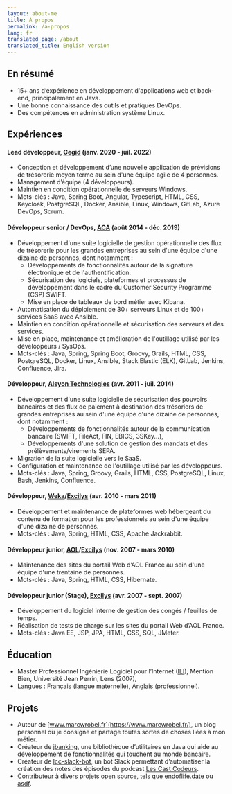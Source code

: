 ```yaml
---
layout: about-me
title: À propos
permalink: /a-propos
lang: fr
translated_page: /about
translated_title: English version
---
```


## En résumé

- 15+ ans d’expérience en développement d'applications web et back-end, principalement en Java.
- Une bonne connaissance des outils et pratiques DevOps.
- Des compétences en administration système Linux.

## Expériences

#### Lead développeur, [Cegid](https://www.linkedin.com/company/cegid/) (janv. 2020 - juil. 2022)

- Conception et développement d’une nouvelle application de prévisions de trésorerie moyen terme au
  sein d'une équipe agile de 4 personnes.
- Management d’équipe (4 développeurs).
- Maintien en condition opérationnelle de serveurs Windows.
- Mots-clés : Java, Spring Boot, Angular, Typescript, HTML, CSS, Keycloak, PostgreSQL, Docker,
  Ansible, Linux, Windows, GitLab, Azure DevOps, Scrum.

#### Développeur senior / DevOps, [ACA](https://www.cegid.com/fr/presse/cegid-confirme-lacquisition-daca/) (août 2014 - déc. 2019)

- Développement d'une suite logicielle de gestion opérationnelle des flux de trésorerie pour les
  grandes entreprises au sein d'une équipe d'une dizaine de personnes, dont notamment :
  - Développements de fonctionnalités autour de la signature électronique et de l'authentification.
  - Sécurisation des logiciels, plateformes et processus de développement dans le cadre du Customer
    Security Programme (CSP) SWIFT.
  - Mise en place de tableaux de bord métier avec Kibana.
- Automatisation du déploiement de 30+ serveurs Linux et de 100+ services SaaS avec Ansible.
- Maintien en condition opérationnelle et sécurisation des serveurs et des services.
- Mise en place, maintenance et amélioration de l'outillage utilisé par les développeurs / SysOps.
- Mots-clés : Java, Spring, Spring Boot, Groovy, Grails, HTML, CSS, PostgreSQL, Docker, Linux,
  Ansible, Stack Elastic (ELK), GitLab, Jenkins, Confluence, Jira.

#### Développeur, [Alsyon Technologies](https://www.cambonpartners.com/en/transactions/none-none-62) (avr. 2011 - juil. 2014)

- Développement d'une suite logicielle de sécurisation des pouvoirs bancaires et des flux de
  paiement à destination des trésoriers de grandes entreprises au sein d'une équipe d'une dizaine de
  personnes, dont notamment :
  - Développements de fonctionnalités autour de la communication bancaire (SWIFT, FileAct, FIN,
    EBICS, 3SKey...),
  - Développements d'une solution de gestion des mandats et des prélèvements/virements SEPA.
- Migration de la suite logicielle vers le SaaS.
- Configuration et maintenance de l'outillage utilisé par les développeurs.
- Mots-clés : Java, Spring, Groovy, Grails, HTML, CSS, PostgreSQL, Linux, Bash, Jenkins, Confluence.

#### Développeur, [Weka](https://www.linkedin.com/company/weka-france/)/[Excilys](https://www.linkedin.com/company/groupe-excilys/) (avr. 2010 - mars 2011)

- Développement et maintenance de plateformes web hébergeant du contenu de formation pour les
  professionnels au sein d'une équipe d'une dizaine de personnes.
- Mots-clés : Java, Spring, HTML, CSS, Apache Jackrabbit.

#### Développeur junior, [AOL](https://www.linkedin.com/company/aol/)/[Excilys](https://www.linkedin.com/company/groupe-excilys/) (nov. 2007 - mars 2010)

- Maintenance des sites du portail Web d’AOL France au sein d'une équipe d'une trentaine de
  personnes.
- Mots-clés : Java, Spring, HTML, CSS, Hibernate.

#### Développeur junior (Stage), [Excilys](https://www.linkedin.com/company/groupe-excilys/) (avr. 2007 - sept. 2007)

- Développement du logiciel interne de gestion des congés / feuilles de temps.
- Réalisation de tests de charge sur les sites du portail Web d’AOL France.
- Mots-clés : Java EE, JSP, JPA, HTML, CSS, SQL, JMeter.

## Éducation

- Master Professionnel Ingénierie Logiciel pour l’Internet
  ([ILI](https://www.cril.univ-artois.fr/master/ili/m2proili-home.html)), Mention Bien, Université
  Jean Perrin, Lens (2007),
- Langues : Français (langue maternelle), Anglais (professionnel).

## Projets

- Auteur de [www.marcwrobel.fr](https://www.marcwrobel.fr/), un blog personnel où je consigne et
  partage toutes sortes de choses liées à mon métier.
- Créateur de [jbanking](https://github.com/marcwrobel/jbanking), une bibliothèque d’utilitaires
  en Java qui aide au développement de fonctionnalités qui touchent au monde bancaire.
- Créateur de [lcc-slack-bot](https://github.com/lescastcodeurs/lcc-slack-bot), un
  bot Slack permettant d’automatiser la création des notes des épisodes du podcast
  [Les Cast Codeurs](https://lescastcodeurs.com/).
- [Contributeur](https://github.com/marcwrobel) à divers projets open source, tels
  que [endoflife.date](https://github.com/endoflife-date/endoflife.date) ou
  [asdf](https://github.com/asdf-community).
